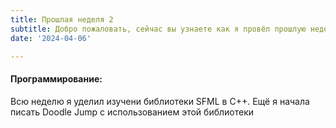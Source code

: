 ```yaml
---
title: Прошлая неделя 2
subtitle: Добро пожаловать, сейчас вы узнаете как я провёл прошлую неделю
date: '2024-04-06'

---
```





    

    

#### Программирование:
Всю неделю я уделил изучени библиотеки SFML в С++. Ещё я начала писать Doodle Jump с использованием этой библиотеки





